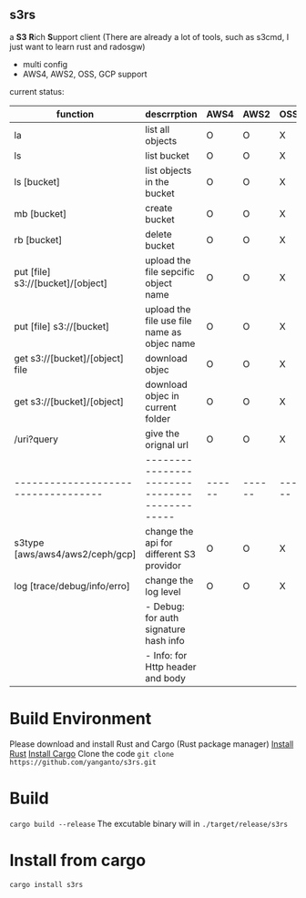 s3rs 
---
a **S3** **R**ich **S**upport client
(There are already a lot of tools, such as s3cmd, I just want to learn rust and radosgw)  
- multi config
- AWS4, AWS2, OSS, GCP support

current status:  

| function                          | descrrption                                 | AWS4 | AWS2 | OSS | GCP |
|-----------------------------------|---------------------------------------------|------|------|-----|-----|
| la                                | list all objects                            | O    | O    | X   | X   |
| ls                                | list bucket                                 | O    | O    | X   | X   |
| ls [bucket]                       | list objects in the bucket                  | O    | O    | X   | X   |
| mb [bucket]                       | create bucket                               | O    | O    | X   | X   |
| rb [bucket]                       | delete bucket                               | O    | O    | X   | X   |
| put [file] s3://[bucket]/[object] | upload the file sepcific object name        | O    | O    | X   | X   |
| put [file] s3://[bucket]          | upload the file use file name as objec name | O    | O    | X   | X   |
| get s3://[bucket]/[object] file   | download objec                              | O    | O    | X   | X   |
| get s3://[bucket]/[object]        | download objec in current folder            | O    | O    | X   | X   |
| /uri?query                        | give the orignal url                        | O    | O    | X   | X   |
|-----------------------------------|---------------------------------------------|------|------|-----|-----|
| s3type [aws/aws4/aws2/ceph/gcp]   | change the api for different S3 providor    | O    | O    | X   | X   |
| log [trace/debug/info/erro]       | change the log level                        | O    | O    | X   | X   |
|                                   | - Debug: for auth signature hash info       |      |      |     |     |
|                                   | - Info: for Http header and body            |      |      |     |     |


# Build Environment
Please download and install Rust and Cargo (Rust package manager)
[Install Rust](https://www.rust-lang.org/en-US/install.html)
[Install Cargo](https://crates.io/)
Clone the code
`git clone https://github.com/yanganto/s3rs.git`

# Build
`cargo build --release`
The excutable binary will in `./target/release/s3rs`

# Install from cargo
`cargo install s3rs`
